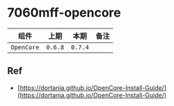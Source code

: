 # 7060mff-opencore

组件|上期|本期|备注
---|---|---|---
`OpenCore` | `0.6.8` | `0.7.4` |

## Ref

* [https://dortania.github.io/OpenCore-Install-Guide/](https://dortania.github.io/OpenCore-Install-Guide/)
